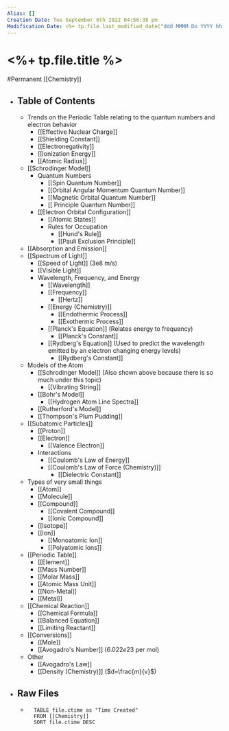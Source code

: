 ```yaml
---
Alias: []
Creation Date: Tue September 6th 2022 04:56:38 pm 
Modification Date: <%+ tp.file.last_modified_date("ddd MMMM Do YYYY hh:mm:ss a") %>
---
```

# <%+ tp.file.title %>
#Permanent [[Chemistry]]

- ## Table of Contents
	- Trends on the Periodic Table relating to the quantum numbers and electron behavior
		- [[Effective Nuclear Charge]]
		- [[Shielding Constant]]
		- [[Electronegativity]]
		- [[Ionization Energy]]
		- [[Atomic Radius]]
	- [[Schrodinger Model]]
		- Quantum Numbers
			- [[Spin Quantum Number]]
			- [[Orbital Angular Momentum Quantum Number]]
			- [[Magnetic Orbital Quantum Number]]
			- [[ Principle Quantum Number]]
		- [[Electron Orbital Configuration]]
			- [[Atomic States]]
			- Rules for Occupation
				- [[Hund's Rule]]
				- [[Pauli Exclusion Principle]]
	- [[Absorption and Emission]]
	- [[Spectrum of Light]]
		- [[Speed of Light]] (3e8 m/s)
		- [[Visible Light]]
		- Wavelength, Frequency, and Energy
			- [[Wavelength]]
			- [[Frequency]]
				- [[Hertz]]
			- [[Energy (Chemistry)]]
				- [[Endothermic Process]]
				- [[Exothermic Process]]
			- [[Planck's Equation]] (Relates energy to frequency)
				- [[Planck's Constant]]
			- [[Rydberg's Equation]] (Used to predict the wavelength emitted by an electron changing energy levels)
				- [[Rydberg's Constant]]
	- Models of the Atom
		- [[Schrodinger Model]] (Also shown above because there is so much under this topic)
			- [[Vibrating String]]
		- [[Bohr's Model]]
			- [[Hydrogen Atom Line Spectra]]
		- [[Rutherford's Model]]
		- [[Thompson's Plum Pudding]]
	- [[Subatomic Particles]]
		- [[Proton]]
		- [[Electron]]
			- [[Valence Electron]]
		- Interactions
			- [[Coulomb's Law of Energy]]
			- [[Coulomb's Law of Force (Chemistry)]]
				- [[Dielectric Constant]]
	- Types of very small things
		- [[Atom]]
		- [[Molecule]]
		- [[Compound]]
			- [[Covalent Compound]]
			- [[Ionic Compound]]
		- [[Isotope]]
		- [[Ion]]
			- [[Monoatomic Ion]]
			- [[Polyatomic Ions]]
	- [[Periodic Table]]
		- [[Element]]
		- [[Mass Number]]
		- [[Molar Mass]]
		- [[Atomic Mass Unit]]
		- [[Non-Metal]]
		- [[Metal]]
	- [[Chemical Reaction]]
		- [[Chemical Formula]]
		- [[Balanced Equation]]
		- [[Limiting Reactant]]
	- [[Conversions]]
		- [[Mole]]
		- [[Avogadro's Number]] ($6.022e23$ per mol)
	- Other
		- [[Avogadro's Law]]
		- [[Density (Chemistry)]] ($d=\frac{m}{v}$)
- ## Raw Files
	- ```dataview
		TABLE file.ctime as "Time Created"
		FROM [[Chemistry]]
		SORT file.ctime DESC
		```